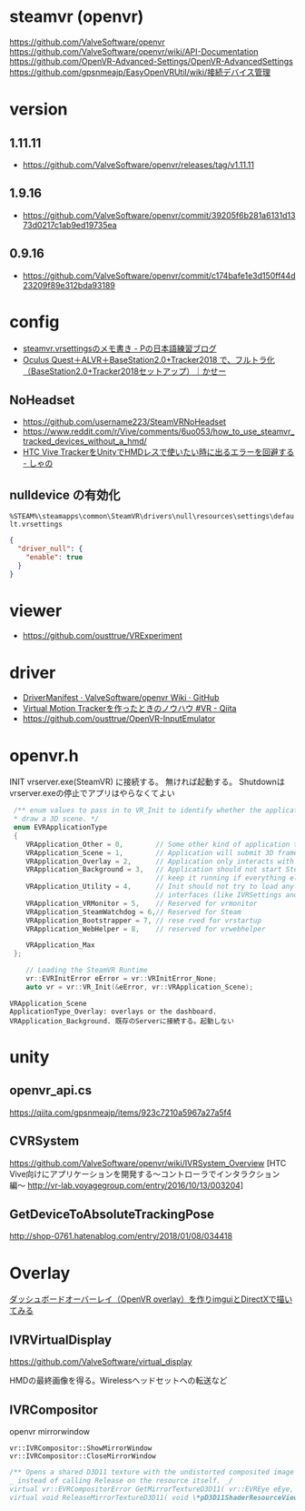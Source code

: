 # steamvr (openvr)

https://github.com/ValveSoftware/openvr
https://github.com/ValveSoftware/openvr/wiki/API-Documentation
https://github.com/OpenVR-Advanced-Settings/OpenVR-AdvancedSettings
https://github.com/gpsnmeajp/EasyOpenVRUtil/wiki/接続デバイス管理

# version

## 1.11.11

- https://github.com/ValveSoftware/openvr/releases/tag/v1.11.11

## 1.9.16

- https://github.com/ValveSoftware/openvr/commit/39205f6b281a6131d1373d0217c1ab9ed19735ea

## 0.9.16

- https://github.com/ValveSoftware/openvr/commit/c174bafe1e3d150ff44d23209f89e312bda93189

# config

- [steamvr.vrsettingsのメモ書き - Ρの日本語練習ブログ](https://ugokutennp.hatenablog.com/entry/2022/02/10/222621)
- [Oculus Quest＋ALVR＋BaseStation2.0+Tracker2018 で、フルトラ化（BaseStation2.0+Tracker2018セットアップ）｜かせー](https://note.com/kasei_s/n/n10e12d021e2a)

## NoHeadset

- https://github.com/username223/SteamVRNoHeadset
- https://www.reddit.com/r/Vive/comments/6uo053/how_to_use_steamvr_tracked_devices_without_a_hmd/
- [HTC Vive TrackerをUnityでHMDレスで使いたい時に出るエラーを回避する - しゃの](https://syan0.hatenadiary.org/entry/20180316/1521199910)

## nulldevice の有効化

`%STEAM%\steamapps\common\SteamVR\drivers\null\resources\settings\default.vrsettings`

```json
{
  "driver_null": {
    "enable": true
  }
}
```

# viewer

- https://github.com/ousttrue/VRExperiment

# driver

- [DriverManifest · ValveSoftware/openvr Wiki · GitHub](https://github.com/ValveSoftware/openvr/wiki/DriverManifest)
- [Virtual Motion Trackerを作ったときのノウハウ #VR - Qiita](https://qiita.com/gpsnmeajp/items/9c41654e6c89c6b9702f)
- https://github.com/ousttrue/OpenVR-InputEmulator

# openvr.h

INIT
vrserver.exe(SteamVR) に接続する。
無ければ起動する。
Shutdownはvrserver.exeの停止でアプリはやらなくてよい

```cpp
 /** enum values to pass in to VR_Init to identify whether the application will
 * draw a 3D scene. */
 enum EVRApplicationType
 {
 	VRApplication_Other = 0,		// Some other kind of application that isn't covered by the other entries
 	VRApplication_Scene	= 1,		// Application will submit 3D frames
 	VRApplication_Overlay = 2,		// Application only interacts with overlays
 	VRApplication_Background = 3,	// Application should not start SteamVR if it's not already running, and should not
 									// keep it running if everything else quits.
 	VRApplication_Utility = 4,		// Init should not try to load any drivers. The application needs access to utility
 									// interfaces (like IVRSettings and IVRApplications) but not hardware.
 	VRApplication_VRMonitor = 5,	// Reserved for vrmonitor
 	VRApplication_SteamWatchdog = 6,// Reserved for Steam
 	VRApplication_Bootstrapper = 7, // rese	rved for vrstartup
 	VRApplication_WebHelper = 8,	// reserved for vrwebhelper

 	VRApplication_Max
 };

	// Loading the SteamVR Runtime
	vr::EVRInitError eError = vr::VRInitError_None;
	auto vr = vr::VR_Init(&eError, vr::VRApplication_Scene);
```

    VRApplication_Scene
    ApplicationType_Overlay: overlays or the dashboard.
    VRApplication_Background. 既存のServerに接続する。起動しない

# unity

## openvr_api.cs

https://qiita.com/gpsnmeajp/items/923c7210a5967a27a5f4

## CVRSystem

https://github.com/ValveSoftware/openvr/wiki/IVRSystem_Overview
[HTC Vive向けにアプリケーションを開発する〜コントローラでインタラクション編〜 http://vr-lab.voyagegroup.com/entry/2016/10/13/003204]

## GetDeviceToAbsoluteTrackingPose

http://shop-0761.hatenablog.com/entry/2018/01/08/034418

# Overlay

[ダッシュボードオーバーレイ（OpenVR overlay）を作りimguiとDirectXで描いてみる](https://qiita.com/ondorela/items/bf4bebf747f90ebf52d8)

## IVRVirtualDisplay

https://github.com/ValveSoftware/virtual_display

HMDの最終画像を得る。Wirelessヘッドセットへの転送など

## IVRCompositor

openvr mirrorwindow

`vr::IVRCompositor::ShowMirrorWindow`
`vr::IVRCompositor::CloseMirrorWindow`

```cpp
/** Opens a shared D3D11 texture with the undistorted composited image for each eye. Use ReleaseMirrorTextureD3D11 when finished
_ instead of calling Release on the resource itself. _/
virtual vr::EVRCompositorError GetMirrorTextureD3D11( vr::EVREye eEye, void \*pD3D11DeviceOrResource, void **ppD3D11ShaderResourceView ) = 0;
virtual void ReleaseMirrorTextureD3D11( void \*pD3D11ShaderResourceView ) = 0;
```
